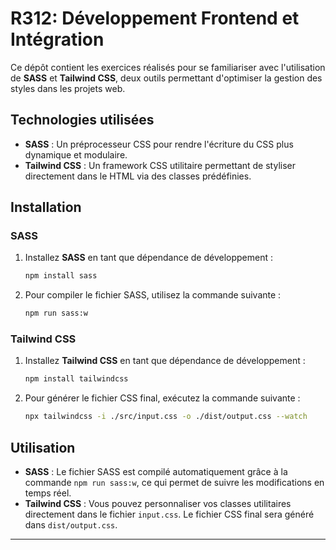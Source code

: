 # R312: Développement Frontend et Intégration

Ce dépôt contient les exercices réalisés pour se familiariser avec l'utilisation de **SASS** et **Tailwind CSS**, deux outils permettant d'optimiser la gestion des styles dans les projets web.

## Technologies utilisées

- **SASS** : Un préprocesseur CSS pour rendre l'écriture du CSS plus dynamique et modulaire.
- **Tailwind CSS** : Un framework CSS utilitaire permettant de styliser directement dans le HTML via des classes prédéfinies.

## Installation

### SASS
1. Installez **SASS** en tant que dépendance de développement :
    ```bash
    npm install sass
    ```

2. Pour compiler le fichier SASS, utilisez la commande suivante :
    ```bash
    npm run sass:w
    ```

### Tailwind CSS
1. Installez **Tailwind CSS** en tant que dépendance de développement :
    ```bash
    npm install tailwindcss
    ```

2. Pour générer le fichier CSS final, exécutez la commande suivante :
    ```bash
    npx tailwindcss -i ./src/input.css -o ./dist/output.css --watch
    ```

## Utilisation

- **SASS** : Le fichier SASS est compilé automatiquement grâce à la commande `npm run sass:w`, ce qui permet de suivre les modifications en temps réel.
- **Tailwind CSS** : Vous pouvez personnaliser vos classes utilitaires directement dans le fichier `input.css`. Le fichier CSS final sera généré dans `dist/output.css`.

---

